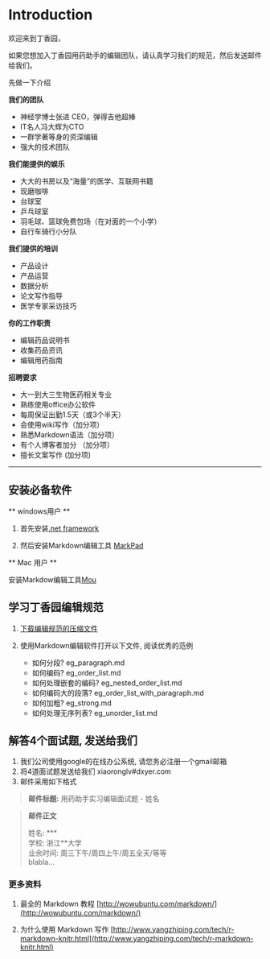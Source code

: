 # Introduction

欢迎来到丁香园，

如果您想加入丁香园用药助手的编辑团队，请认真学习我们的规范，然后发送邮件给我们。

先做一下介绍

**我们的团队**

* 神经学博士张进 CEO，弹得吉他超棒
* IT名人冯大辉为CTO
* 一群学著等身的资深编辑
* 强大的技术团队


**我们能提供的娱乐**

* 大大的书房以及“海量”的医学、互联网书籍
* 现磨咖啡
* 台球室
* 乒乓球室
* 羽毛球、篮球免费包场（在对面的一个小学）
* 自行车骑行小分队

**我们提供的培训**

* 产品设计
* 产品运营
* 数据分析
* 论文写作指导
* 医学专家采访技巧


**你的工作职责**

*  编辑药品说明书
*  收集药品资讯
*  编辑用药指南

**招聘要求**
* 大一到大三生物医药相关专业
* 熟练使用office办公软件
* 每周保证出勤1.5天（或3个半天）
* 会使用wiki写作（加分项）
* 熟悉Markdown语法（加分项）
* 有个人博客者加分 （加分项）
* 擅长文案写作 (加分项)


---


## 安装必备软件

** windows用户 **

1. 首先安装[.net framework](http://sdrv.ms/YsVIwS) 
	
2. 然后安装Markdown编辑工具 [MarkPad](http://sdrv.ms/Z0Pap6)

** Mac 用户 **

安装Markdow编辑工具[Mou](http://mouapp.com)


## 学习丁香园编辑规范

1. [下载编辑规范的压缩文件](http://github.com/xiaoronglv/drug_edit_rule/archive/master.zip) 

2. 使用Markdown编辑软件打开以下文件, 阅读优秀的范例

	* 如何分段?  eg_paragraph.md
	* 如何编码? eg_order_list.md
	* 如何处理嵌套的编码? eg_nested_order_list.md
	* 如何编码大的段落? eg_order_list_with_paragraph.md
	* 如何加粗? eg_strong.md
	* 如何处理无序列表? eg_unorder_list.md

		
## 解答4个面试题, 发送给我们

1. 我们公司使用google的在线办公系统, 请您务必注册一个gmail邮箱
2. 将4道面试题发送给我们 xiaoronglv#dxyer.com 
3. 邮件采用如下格式

> **邮件标题:** 用药助手实习编辑面试题 - 姓名 

> **邮件正文**  
>
> 姓名: ***  
> 学校: 浙江\*\*大学  
> 业余时间: 周三下午/周四上午/周五全天/等等  
> blabla…



### 更多资料

1. 最全的 Markdown 教程 [http://wowubuntu.com/markdown/](http://wowubuntu.com/markdown/)

2. 为什么使用 Markdown 写作 [http://www.yangzhiping.com/tech/r-markdown-knitr.html](http://www.yangzhiping.com/tech/r-markdown-knitr.html)



